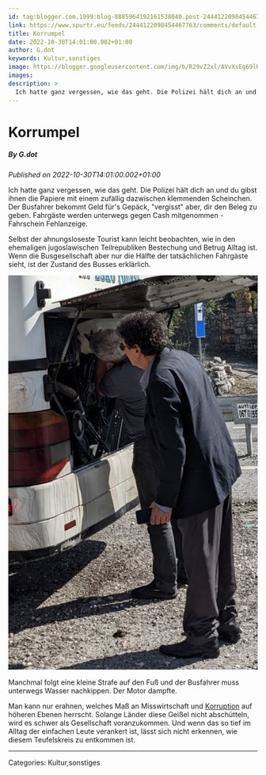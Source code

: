 ```yaml
---
id: tag:blogger.com,1999:blog-8885964192161538040.post-2444122098454467763
link: https://www.spurtr.eu/feeds/2444122098454467763/comments/default
title: Korrumpel
date: 2022-10-30T14:01:00.002+01:00
author: G.dot
keywords: Kultur,sonstiges
image: https://blogger.googleusercontent.com/img/b/R29vZ2xl/AVvXsEg69lHCMAbqKzx49ntOAVJpNs6pqljRYQia2xgGNIlLMBKQXSgryDl1kV0TraRdC7KtRKqWkU465stjIOLDHlW-aSiWMZXvh4mb11PBzypW40BIx7JAlIBxVz40DCMgrpL8xWxxISlt5tg/s72-c/1667133988267327-0.png
images: 
description: >
  Ich hatte ganz vergessen, wie das geht. Die Polizei hält dich an und du gibst ihnen die Papiere mit einem zufällig dazwischen klemmenden Scheinchen. Der Busfahrer bekommt Geld für's Gepäck, "vergisst" aber, dir den Beleg zu geben. Fahrgäste werden unterwegs gegen Cash mitgenommen - Fahrschein Fehlanzeige.Selbst der ahnungsloseste Tourist kann
---
```

# Korrumpel
##### By G.dot
_Published on 2022-10-30T14:01:00.002+01:00_

Ich hatte ganz vergessen, wie das geht. Die Polizei hält dich an und du gibst ihnen die Papiere mit einem zufällig dazwischen klemmenden Scheinchen. Der Busfahrer bekommt Geld für's Gepäck, "vergisst" aber, dir den Beleg zu geben. Fahrgäste werden unterwegs gegen Cash mitgenommen - Fahrschein Fehlanzeige.

  

Selbst der ahnungsloseste Tourist kann leicht beobachten, wie in den ehemaligen jugoslawischen Teilrepubliken Bestechung und Betrug Alltag ist. Wenn die Busgesellschaft aber nur die Hälfte der tatsächlichen Fahrgäste sieht, ist der Zustand des Busses erklärlich.

  

[![](../assets/1667133988267327-0.png)](../assets/1667133988267327-0.png)

  

Manchmal folgt eine kleine Strafe auf den Fuß und der Busfahrer muss unterwegs Wasser nachkippen. Der Motor dampfte.

  

Man kann nur erahnen, welches Maß an Misswirtschaft und [Korruption](https://www.transparency.org/en/cpi/2021) auf höheren Ebenen herrscht. Solange Länder diese Geißel nicht abschütteln, wird es schwer als Gesellschaft voranzukommen. Und wenn das so tief im Alltag der einfachen Leute verankert ist, lässt sich nicht erkennen, wie diesem Teufelskreis zu entkommen ist.

---
Categories: Kultur,sonstiges